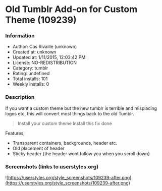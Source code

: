 # Old Tumblr Add-on for Custom Theme (109239)

### Information
- Author: Cas Rivaille (unknown)
- Created at: unknown
- Updated at: 1/11/2015, 12:03:42 PM
- License: NO-REDISTRIBUTION
- Category: tumblr
- Rating: undefined
- Total installs: 101
- Weekly installs: 0


### Description
If you want a custom theme but the new tumblr is terrible and misplacing logos etc, this will convert most things back to the old Tumblr.

> Install your custom theme
> Install this fix
>done

Features;
- Transparent containers, backgrounds, header etc.
- Old placement of header
- Sticky header {the header wont follow you when you scroll down}


### Screenshots (links to userstyles.org)
![https://userstyles.org/style_screenshots/109239-after.png](https://userstyles.org/style_screenshots/109239-after.png)


